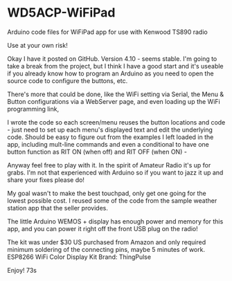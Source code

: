 # WD5ACP-WiFiPad
Arduino code files for WiFiPad app for use with Kenwood TS890 radio

Use at your own risk! 

Okay I have it posted on GitHub. Version 4.10 - seems stable. I'm going to take a break from the project, 
but I think I have a good start and it's useable if you already know how to program an Arduino as you need to open the source code
to configure the buttons, etc.

There's more that could be done, 
like the WiFi setting via Serial, the Menu & Button configurations via a WebServer page, and even loading up the WiFi programming link,

I wrote the code so each screen/menu reuses the button locations and code - just need to set up each menu's displayed text 
and edit the underlying code. Should be easy to figure out from the examples I left loaded in the app, including mult-line commands 
and even a conditional to have one button function as RIT ON (when off) and RIT OFF (when ON) - 

Anyway feel free to play with it. In the spirit of Amateur Radio it's up for grabs. I'm not that experienced with Arduino 
so if you want to jazz it up and share your fixes please do! 

My goal wasn't to make the best touchpad, only get one going for the lowest possible cost. 
I reused some of the code from the sample weather station app that the seller provides.

The little Arduino WEMOS + display has enough power and memory for this app, and you can power it right off the front USB plug on the radio!

The kit was under $30 US purchased from Amazon and only required minimum soldering of the connecting pins, maybe 5 minutes of work.
ESP8266 WiFi Color Display Kit
Brand: ThingPulse

Enjoy! 73s
